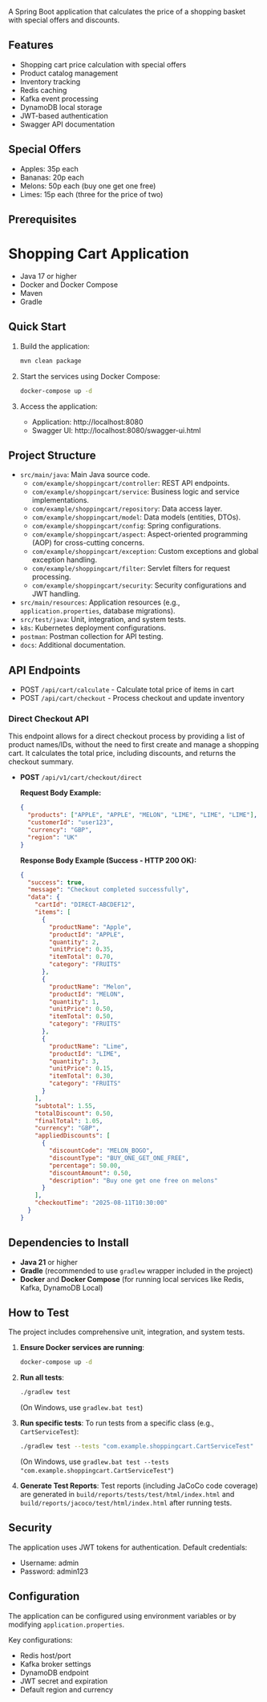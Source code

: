 A Spring Boot application that calculates the price of a shopping basket with special offers and discounts.

## Features

- Shopping cart price calculation with special offers
- Product catalog management
- Inventory tracking
- Redis caching
- Kafka event processing
- DynamoDB local storage
- JWT-based authentication
- Swagger API documentation

## Special Offers

- Apples: 35p each
- Bananas: 20p each
- Melons: 50p each (buy one get one free)
- Limes: 15p each (three for the price of two)

## Prerequisites
# Shopping Cart Application
- Java 17 or higher
- Docker and Docker Compose
- Maven
- Gradle

## Quick Start

1. Build the application:
   ```bash
   mvn clean package
   ```

2. Start the services using Docker Compose:
   ```bash
   docker-compose up -d
   ```

3. Access the application:
   - Application: http://localhost:8080
   - Swagger UI: http://localhost:8080/swagger-ui.html

## Project Structure

- `src/main/java`: Main Java source code.
    - `com/example/shoppingcart/controller`: REST API endpoints.
    - `com/example/shoppingcart/service`: Business logic and service implementations.
    - `com/example/shoppingcart/repository`: Data access layer.
    - `com/example/shoppingcart/model`: Data models (entities, DTOs).
    - `com/example/shoppingcart/config`: Spring configurations.
    - `com/example/shoppingcart/aspect`: Aspect-oriented programming (AOP) for cross-cutting concerns.
    - `com/example/shoppingcart/exception`: Custom exceptions and global exception handling.
    - `com/example/shoppingcart/filter`: Servlet filters for request processing.
    - `com/example/shoppingcart/security`: Security configurations and JWT handling.
- `src/main/resources`: Application resources (e.g., `application.properties`, database migrations).
- `src/test/java`: Unit, integration, and system tests.
- `k8s`: Kubernetes deployment configurations.
- `postman`: Postman collection for API testing.
- `docs`: Additional documentation.

## API Endpoints

- POST `/api/cart/calculate` - Calculate total price of items in cart
- POST `/api/cart/checkout` - Process checkout and update inventory

### Direct Checkout API

This endpoint allows for a direct checkout process by providing a list of product names/IDs, without the need to first create and manage a shopping cart. It calculates the total price, including discounts, and returns the checkout summary.

-   **POST** `/api/v1/cart/checkout/direct`

    **Request Body Example:**
    ```json
    {
      "products": ["APPLE", "APPLE", "MELON", "LIME", "LIME", "LIME"],
      "customerId": "user123",
      "currency": "GBP",
      "region": "UK"
    }
    ```

    **Response Body Example (Success - HTTP 200 OK):**
    ```json
    {
      "success": true,
      "message": "Checkout completed successfully",
      "data": {
        "cartId": "DIRECT-ABCDEF12",
        "items": [
          {
            "productName": "Apple",
            "productId": "APPLE",
            "quantity": 2,
            "unitPrice": 0.35,
            "itemTotal": 0.70,
            "category": "FRUITS"
          },
          {
            "productName": "Melon",
            "productId": "MELON",
            "quantity": 1,
            "unitPrice": 0.50,
            "itemTotal": 0.50,
            "category": "FRUITS"
          },
          {
            "productName": "Lime",
            "productId": "LIME",
            "quantity": 3,
            "unitPrice": 0.15,
            "itemTotal": 0.30,
            "category": "FRUITS"
          }
        ],
        "subtotal": 1.55,
        "totalDiscount": 0.50,
        "finalTotal": 1.05,
        "currency": "GBP",
        "appliedDiscounts": [
          {
            "discountCode": "MELON_BOGO",
            "discountType": "BUY_ONE_GET_ONE_FREE",
            "percentage": 50.00,
            "discountAmount": 0.50,
            "description": "Buy one get one free on melons"
          }
        ],
        "checkoutTime": "2025-08-11T10:30:00"
      }
    }
    ```

## Dependencies to Install

-   **Java 21** or higher
-   **Gradle** (recommended to use `gradlew` wrapper included in the project)
-   **Docker** and **Docker Compose** (for running local services like Redis, Kafka, DynamoDB Local)

## How to Test

The project includes comprehensive unit, integration, and system tests.

1.  **Ensure Docker services are running**:
    ```bash
    docker-compose up -d
    ```
2.  **Run all tests**:
    ```bash
    ./gradlew test
    ```
    (On Windows, use `gradlew.bat test`)

3.  **Run specific tests**:
    To run tests from a specific class (e.g., `CartServiceTest`):
    ```bash
    ./gradlew test --tests "com.example.shoppingcart.CartServiceTest"
    ```
    (On Windows, use `gradlew.bat test --tests "com.example.shoppingcart.CartServiceTest"`)

4.  **Generate Test Reports**:
    Test reports (including JaCoCo code coverage) are generated in `build/reports/tests/test/html/index.html` and `build/reports/jacoco/test/html/index.html` after running tests.

## Security

The application uses JWT tokens for authentication. Default credentials:
- Username: admin
- Password: admin123

## Configuration

The application can be configured using environment variables or by modifying `application.properties`.

Key configurations:
- Redis host/port
- Kafka broker settings
- DynamoDB endpoint
- JWT secret and expiration
- Default region and currency